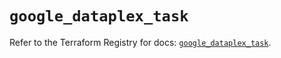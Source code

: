 # `google_dataplex_task`

Refer to the Terraform Registry for docs: [`google_dataplex_task`](https://registry.terraform.io/providers/hashicorp/google/6.2.0/docs/resources/dataplex_task).
